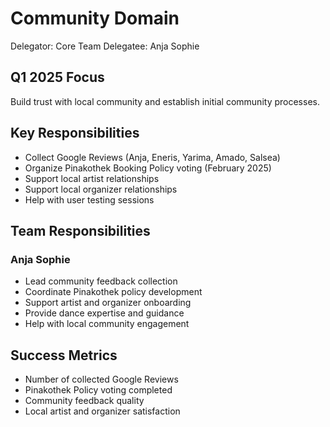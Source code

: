 # Community Domain

Delegator: Core Team
Delegatee: Anja Sophie

## Q1 2025 Focus

Build trust with local community and establish initial community processes.

## Key Responsibilities

- Collect Google Reviews (Anja, Eneris, Yarima, Amado, Salsea)
- Organize Pinakothek Booking Policy voting (February 2025)
- Support local artist relationships
- Support local organizer relationships
- Help with user testing sessions

## Team Responsibilities

### Anja Sophie

- Lead community feedback collection
- Coordinate Pinakothek policy development
- Support artist and organizer onboarding
- Provide dance expertise and guidance
- Help with local community engagement

## Success Metrics

- Number of collected Google Reviews
- Pinakothek Policy voting completed
- Community feedback quality
- Local artist and organizer satisfaction
